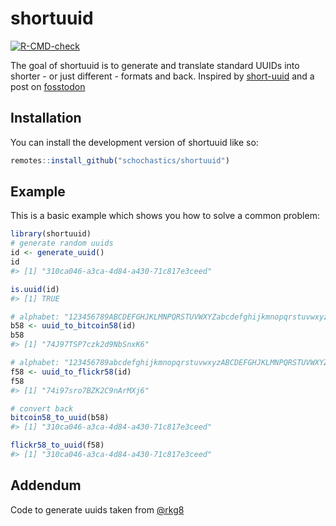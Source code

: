 
<!-- README.md is generated from README.Rmd. Please edit that file -->

# shortuuid

<!-- badges: start -->

[![R-CMD-check](https://github.com/schochastics/shortuuid/actions/workflows/R-CMD-check.yaml/badge.svg)](https://github.com/schochastics/shortuuid/actions/workflows/R-CMD-check.yaml)
<!-- badges: end -->

The goal of shortuuid is to generate and translate standard UUIDs into
shorter - or just different - formats and back. Inspired by
[short-uuid](https://www.npmjs.com/package/short-uuid) and a post on
[fosstodon](https://fosstodon.org/@josi/112978240064605859)

## Installation

You can install the development version of shortuuid like so:

``` r
remotes::install_github("schochastics/shortuuid")
```

## Example

This is a basic example which shows you how to solve a common problem:

``` r
library(shortuuid)
# generate random uuids
id <- generate_uuid()
id
#> [1] "310ca046-a3ca-4d84-a430-71c817e3ceed"
```

``` r
is.uuid(id)
#> [1] TRUE
```

``` r
# alphabet: "123456789ABCDEFGHJKLMNPQRSTUVWXYZabcdefghijkmnopqrstuvwxyz"
b58 <- uuid_to_bitcoin58(id)
b58
#> [1] "74J97TSP7czk2d9NbSnxK6"
```

``` r
# alphabet: "123456789abcdefghijkmnopqrstuvwxyzABCDEFGHJKLMNPQRSTUVWXYZ"
f58 <- uuid_to_flickr58(id)
f58
#> [1] "74i97sro7BZK2C9nArMXj6"
```

``` r
# convert back
bitcoin58_to_uuid(b58)
#> [1] "310ca046-a3ca-4d84-a430-71c817e3ceed"
```

``` r
flickr58_to_uuid(f58)
#> [1] "310ca046-a3ca-4d84-a430-71c817e3ceed"
```

## Addendum

Code to generate uuids taken from
[@rkg8](https://github.com/rkg82/uuid-v4)
